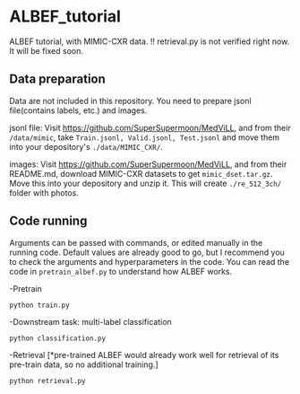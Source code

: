 # ALBEF_tutorial
ALBEF tutorial, with MIMIC-CXR data.
!! retrieval.py is not verified right now. It will be fixed soon.


## Data preparation
Data are not included in this repository. You need to prepare jsonl file(contains labels, etc.) and images. 

jsonl file: Visit https://github.com/SuperSupermoon/MedViLL, and from their `/data/mimic`, take `Train.jsonl, Valid.jsonl, Test.jsonl` and move them into your depository's `./data/MIMIC_CXR/`.

images: Visit https://github.com/SuperSupermoon/MedViLL, and from their README.md, download MIMIC-CXR datasets to get `mimic_dset.tar.gz`. Move this into your depository and unzip it. This will create `./re_512_3ch/` folder with photos.

## Code running
Arguments can be passed with commands, or edited manually in the running code. Default values are already good to go, but I recommend you to check the arguments and hyperparameters in the code. You can read the code in `pretrain_albef.py` to understand how ALBEF works.

-Pretrain

```
python train.py
```

-Downstream task: multi-label classification

```
python classification.py
```

-Retrieval [*pre-trained ALBEF would already work well for retrieval of its pre-train data, so no additional training.]

```
python retrieval.py
```
